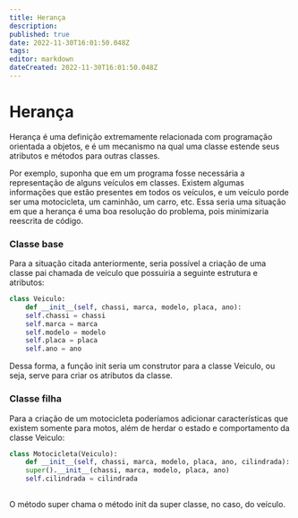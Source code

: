 ```yaml
---
title: Herança
description: 
published: true
date: 2022-11-30T16:01:50.048Z
tags: 
editor: markdown
dateCreated: 2022-11-30T16:01:50.048Z
---
```


# Herança
Herança é uma definição extremamente relacionada com programação orientada a objetos, e é um mecanismo na qual uma classe estende seus atributos e métodos para outras classes. 

Por exemplo, suponha que em um programa fosse necessária a representação de alguns veículos em classes. Existem algumas informações que estão presentes em todos os veículos, e um veículo porde ser uma motocicleta, um caminhão, um carro, etc. Essa seria uma situação em que a herança é uma boa resolução do problema, pois minimizaria reescrita de código. 

### Classe base
Para a situação citada anteriormente, seria possível a criação de uma classe pai chamada de veículo que possuiria a seguinte estrutura e atributos: 

```python
class Veiculo: 
	def __init__(self, chassi, marca, modelo, placa, ano): 
  	self.chassi = chassi
    self.marca = marca
    self.modelo = modelo
    self.placa = placa 
    self.ano = ano
```
Dessa forma, a função init seria um construtor para a classe Veiculo, ou seja, serve para criar os atributos da classe. 

### Classe filha
Para a criação de um motocicleta poderíamos adicionar características que existem somente para motos, além de herdar o estado e comportamento da classe Veiculo: 

```python 
class Motocicleta(Veiculo): 
	def __init__(self, chassi, marca, modelo, placa, ano, cilindrada):
  	super().__init__(chassi, marca, modelo, placa, ano)
    self.cilindrada = cilindrada
  	
```

O método super chama o método init da super classe, no caso, do veículo. 
